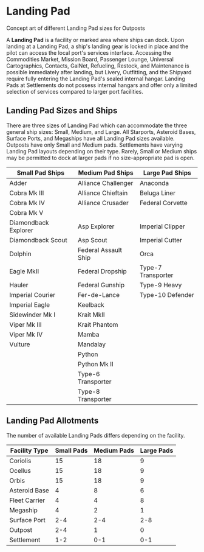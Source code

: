 # Landing Pad
Concept art of different Landing Pad sizes for Outposts
 		 	 

A **Landing Pad** is a facility or marked area where ships can dock. Upon landing at a Landing Pad, a ship's landing gear is locked in place and the pilot can access the local port's services interface. Accessing the Commodities Market, Mission Board, Passenger Lounge, Universal Cartographics, Contacts, GalNet, Refueling, Restock, and Maintenance is possible immediately after landing, but Livery, Outfitting, and the Shipyard require fully entering the Landing Pad's sealed internal hangar. Landing Pads at Settlements do not possess internal hangars and offer only a limited selection of services compared to larger port facilities.

## Landing Pad Sizes and Ships

There are three sizes of Landing Pad which can accommodate the three general ship sizes: Small, Medium, and Large. All Starports, Asteroid Bases, Surface Ports, and Megaships have all Landing Pad sizes available. Outposts have only Small and Medium pads. Settlements have varying Landing Pad layouts depending on their type. Rarely, Small or Medium ships may be permitted to dock at larger pads if no size-appropriate pad is open.

| Small Pad Ships | Medium Pad Ships | Large Pad Ships |
| --- | --- | --- |
| Adder | Alliance Challenger | Anaconda |
| Cobra Mk III | Alliance Chieftain | Beluga Liner |
| Cobra Mk IV | Alliance Crusader | Federal Corvette |
| Cobra Mk V |  |  |
| Diamondback Explorer | Asp Explorer | Imperial Clipper |
| Diamondback Scout | Asp Scout | Imperial Cutter |
| Dolphin | Federal Assault Ship | Orca |
| Eagle MkII | Federal Dropship | Type-7 Transporter |
| Hauler | Federal Gunship | Type-9 Heavy |
| Imperial Courier | Fer-de-Lance | Type-10 Defender |
| Imperial Eagle | Keelback |  |
| Sidewinder Mk I | Krait MkII |  |
| Viper Mk III | Krait Phantom |  |
| Viper Mk IV | Mamba |  |
| Vulture | Mandalay |  |
|  | Python |  |
|  | Python Mk II |  |
|  | Type-6 Transporter |  |
|  | Type-8 Transporter |  |

## Landing Pad Allotments

The number of available Landing Pads differs depending on the facility.

| Facility Type | Small Pads | Medium Pads | Large Pads |
| --- | --- | --- | --- |
| Coriolis | 15 | 18 | 9 |
| Ocellus | 15 | 18 | 9 |
| Orbis | 15 | 18 | 9 |
| Asteroid Base | 4 | 8 | 6 |
| Fleet Carrier | 4 | 4 | 8 |
| Megaship | 4 | 2 | 1 |
| Surface Port | 2-4 | 2-4 | 2-8 |
| Outpost | 2-4 | 1 | 0 |
| Settlement | 1-2 | 0-1 | 0-1 |